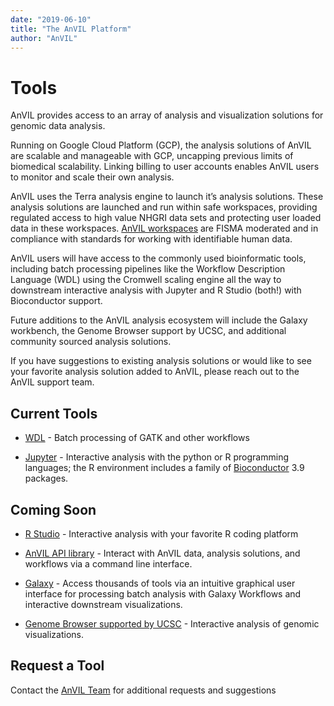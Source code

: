```yaml
---
date: "2019-06-10"
title: "The AnVIL Platform"
author: "AnVIL"
---
```



# Tools

<hero small>AnVIL provides access to an array of analysis and visualization solutions for genomic data analysis.</hero>

Running on Google Cloud Platform (GCP), the analysis solutions of AnVIL are scalable and manageable with GCP, uncapping previous limits of biomedical scalability. Linking billing to user accounts enables AnVIL users to monitor and scale their own analysis. 

AnVIL uses the Terra analysis engine to launch it’s analysis solutions. These analysis solutions are launched and run within safe workspaces, providing regulated access to high value NHGRI data sets and protecting user loaded data in these workspaces. [AnVIL workspaces](https://support.terra.bio/hc/en-us/articles/360030793091-Terra-FireCloud-Security-Posture) are FISMA moderated and in compliance with standards for working with identifiable human data. 

AnVIL users will have access to the commonly used bioinformatic tools, including batch processing pipelines like the Workflow Description Language (WDL) using the Cromwell scaling engine all the way to downstream interactive analysis with Jupyter and R Studio (both!) with Bioconductor support.
 
Future additions to the AnVIL analysis ecosystem will include the Galaxy workbench, the Genome Browser support by UCSC, and additional community sourced analysis solutions.
 
 If you have suggestions to existing analysis solutions or would like to see your favorite analysis solution added to AnVIL, please reach out to the AnVIL support team. 
 
## Current Tools

- [WDL](https://software.broadinstitute.org/wdl/) - Batch processing of GATK and other workflows 

- [Jupyter](https://jupyter.org/) - Interactive analysis with the python or R programming languages; the R environment includes a family of [Bioconductor](https://www.bioconductor.org) 3.9 packages.


## Coming Soon

- [R Studio](https://www.rstudio.com/) - Interactive analysis with your favorite R coding platform

- [AnVIL API library](https://github.com/anvilproject/client-apis) - Interact with AnVIL data, analysis solutions, and workflows via a command line interface. 

- [Galaxy](https://galaxyproject.org/) - Access thousands of tools via an intuitive graphical user interface for processing batch analysis with Galaxy Workflows and interactive downstream visualizations. 

- [Genome Browser supported by UCSC](http://genome.ucsc.edu/) - 
Interactive analysis of genomic visualizations. 

## Request a Tool

Contact the [AnVIL Team](anvil-project-managers@lists.anvilproject.org)  for additional requests and suggestions
